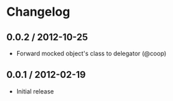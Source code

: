 # Changelog

## 0.0.2 / 2012-10-25

* Forward mocked object's class to delegator (@coop)

## 0.0.1 / 2012-02-19

* Initial release
